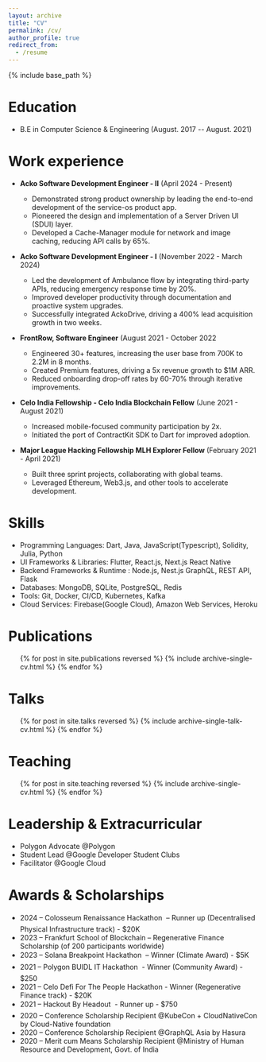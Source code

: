 ```yaml
---
layout: archive
title: "CV"
permalink: /cv/
author_profile: true
redirect_from:
  - /resume
---
```


{% include base_path %}

Education
======
* B.E in Computer Science & Engineering (August. 2017 -- August. 2021)

Work experience
======
* **Acko Software Development Engineer - II** (April 2024 - Present)
  * Demonstrated strong product ownership by leading the end-to-end development of the service-os product app.
  *  Pioneered the design and implementation of a Server Driven UI (SDUI) layer.
  *  Developed a Cache-Manager module for network and image caching, reducing API calls by 65%.

* **Acko Software Development Engineer - I** (November 2022 - March 2024)
  * Led the development of Ambulance flow by integrating third-party APIs, reducing emergency response time by 20%.
  * Improved developer productivity through documentation and proactive system upgrades.
  * Successfully integrated AckoDrive, driving a 400% lead acquisition growth in two weeks.

* **FrontRow, Software Engineer** (August 2021 - October 2022
  * Engineered 30+ features, increasing the user base from 700K to 2.2M in 8 months.
  * Created Premium features, driving a 5x revenue growth to $1M ARR.
  * Reduced onboarding drop-off rates by 60-70% through iterative improvements.

* **Celo India Fellowship - Celo India Blockchain Fellow** (June 2021 - August 2021)
  * Increased mobile-focused community participation by 2x.
  * Initiated the port of ContractKit SDK to Dart for improved adoption.

* **Major League Hacking Fellowship MLH Explorer Fellow** (February 2021 - April 2021)
  * Built three sprint projects, collaborating with global teams.
  * Leveraged Ethereum, Web3.js, and other tools to accelerate development.

  
Skills
======
* Programming Languages: Dart, Java, JavaScript(Typescript), Solidity, Julia, Python
* UI Frameworks & Libraries: Flutter, React.js, Next.js React Native
* Backend Frameworks & Runtime : Node.js, Nest.js GraphQL, REST API, Flask
* Databases: MongoDB, SQLite, PostgreSQL, Redis
* Tools: Git, Docker, CI/CD, Kubernetes, Kafka
* Cloud Services: Firebase(Google Cloud), Amazon Web Services, Heroku

Publications
======
  <ul>{% for post in site.publications reversed %}
    {% include archive-single-cv.html %}
  {% endfor %}</ul>
  
Talks
======
  <ul>{% for post in site.talks reversed %}
    {% include archive-single-talk-cv.html  %}
  {% endfor %}</ul>
  
Teaching
======
  <ul>{% for post in site.teaching reversed %}
    {% include archive-single-cv.html %}
  {% endfor %}</ul>
  
Leadership & Extracurricular
======
* Polygon Advocate @Polygon 
* Student Lead @Google Developer Student Clubs
* Facilitator @Google Cloud

Awards & Scholarships
======
* 2024 – Colosseum Renaissance Hackathon  – Runner up (Decentralised Physical Infrastructure track) - $20K
* 2023 – Frankfurt School of Blockchain  – Regenerative Finance Scholarship (of 200 participants worldwide)
* 2023 – Solana Breakpoint Hackathon  – Winner (Climate Award) - $5K
* 2021 – Polygon BUIDL IT Hackathon  - Winner (Community Award) - $250
* 2021 – Celo Defi For The People Hackathon - Winner (Regenerative Finance track) - $20K
* 2021 – Hackout By Headout  - Runner up - $750
* 2020 – Conference Scholarship Recipient @KubeCon + CloudNativeCon by Cloud-Native foundation
* 2020 – Conference Scholarship Recipient @GraphQL Asia by Hasura
* 2020 – Merit cum Means Scholarship Recipient @Ministry of Human Resource and Development, Govt. of India